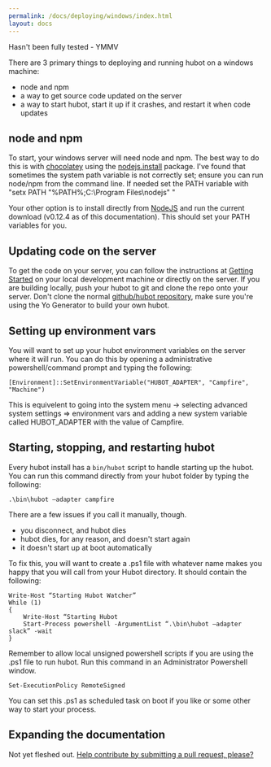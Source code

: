 ```yaml
---
permalink: /docs/deploying/windows/index.html
layout: docs
---
```


Hasn't been fully tested - YMMV

There are 3 primary things to deploying and running hubot on a windows machine:

  * node and npm
  * a way to get source code updated on the server
  * a way to start hubot, start it up if it crashes, and restart it when code
    updates

## node and npm

To start, your windows server will need node and npm. 
The best way to do this is with [chocolatey](http://chocolatey.org) using the [nodejs.install](http://chocolatey.org/packages/nodejs.install) package.
I've found that sometimes the system path variable is not correctly set; ensure you can run node/npm from the command line. If needed set the PATH variable with "setx PATH \"%PATH%;C:\Program Files\nodejs\" "

Your other option is to install directly from [NodeJS](https://nodejs.org/) and run the current download (v0.12.4 as of this documentation). This should set your PATH variables for you.

## Updating code on the server

To get the code on your server, you can follow the instructions at [Getting Started](https://hubot.github.com/docs/) on your local development machine or directly on the server. If you are building locally, push your hubot to git and clone the repo onto your server. Don't clone the normal [github/hubot repository](http://github.com/github/hubot), make sure you're using the Yo Generator to build your own hubot.

## Setting up environment vars

You will want to set up your hubot environment variables on the server where it will run. You can do this by opening a administrative powershell/command prompt and typing the following:

    [Environment]::SetEnvironmentVariable("HUBOT_ADAPTER", "Campfire", "Machine")
	
This is equivelent to going into the system menu -> selecting advanced system settings => environment vars and adding a new system variable called HUBOT_ADAPTER with the value of Campfire.

## Starting, stopping, and restarting hubot

Every hubot install has a `bin/hubot` script to handle starting up the hubot.
You can run this command directly from your hubot folder by typing the following:

    .\bin\hubot –adapter campfire

There are a few issues if you call it manually, though.

* you disconnect, and hubot dies
* hubot dies, for any reason, and doesn't start again
* it doesn't start up at boot automatically

To fix this, you will want to create a .ps1 file with whatever name makes you happy that you will call from your Hubot directory. It should contain the following:

    Write-Host “Starting Hubot Watcher”
    While (1)
    {
        Write-Host “Starting Hubot
        Start-Process powershell -ArgumentList “.\bin\hubot –adapter slack” -wait
	}

Remember to allow local unsigned powershell scripts if you are using the .ps1 file to run hubot. Run this command in an Administrator Powershell window.

    Set-ExecutionPolicy RemoteSigned
	
You can set this .ps1 as scheduled task on boot if you like or some other way to start your process. 
	
## Expanding the documentation

Not yet fleshed out. [Help contribute by submitting a pull request, please?](https://github.com/github/hubot/pull/new/master)

